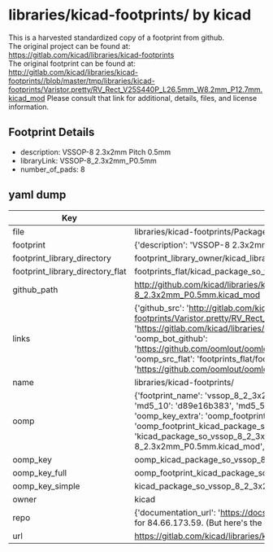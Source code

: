# libraries/kicad-footprints/ by kicad  
This is a harvested standardized copy of a footprint from github.  
The original project can be found at:  
https://gitlab.com/kicad/libraries/kicad-footprints  
The original footprint can be found at:
http://gitlab.com/kicad/libraries/kicad-footprints//blob/master/tmp/libraries/kicad-footprints/Varistor.pretty/RV_Rect_V25S440P_L26.5mm_W8.2mm_P12.7mm.kicad_mod
Please consult that link for additional, details, files, and license information.  
## Footprint Details
* description: VSSOP-8 2.3x2mm Pitch 0.5mm  
* libraryLink: VSSOP-8_2.3x2mm_P0.5mm  
* number_of_pads: 8  
## yaml dump  
| Key | Value |  
| --- | --- |  
| file | libraries/kicad-footprints/Package_SO.pretty/VSSOP-8_2.3x2mm_P0.5mm.kicad_mod |  
| footprint | {'description': 'VSSOP-8 2.3x2mm Pitch 0.5mm', 'libraryLink': 'VSSOP-8_2.3x2mm_P0.5mm', 'number_of_pads': 8} |  
| footprint_library_directory | footprint_library_owner/kicad_libraries/kicad-footprints/ |  
| footprint_library_directory_flat | footprints_flat/kicad_package_so_vssop_8_2_3x2mm_p0_5mm/working |  
| github_path | http://github.com/kicad/libraries/kicad-footprints//blob/master/tmp/libraries/kicad-footprints/Package_SO.pretty/VSSOP-8_2.3x2mm_P0.5mm.kicad_mod |  
| links | {'github_src': 'http://gitlab.com/kicad/libraries/kicad-footprints//blob/master/tmp/libraries/kicad-footprints/Varistor.pretty/RV_Rect_V25S440P_L26.5mm_W8.2mm_P12.7mm.kicad_mod', 'github_src_repo': 'https://gitlab.com/kicad/libraries/kicad-footprints', 'oomp_bot': 'footprints/kicad_package_so_vssop_8_2_3x2mm_p0_5mm/working', 'oomp_bot_github': 'https://github.com/oomlout/oomlout_oomp_footprint_bot/tree/main/footprints/kicad_package_so_vssop_8_2_3x2mm_p0_5mm/working', 'oomp_src_flat': 'footprints_flat/footprints_flat/kicad_package_so_vssop_8_2_3x2mm_p0_5mm/working', 'oomp_src_flat_github': 'https://github.com/oomlout/oomlout_oomp_footprint_src/tree/main/footprints_flat/kicad_package_so_vssop_8_2_3x2mm_p0_5mm/working'} |  
| name | libraries/kicad-footprints/ |  
| oomp | {'footprint_name': 'vssop_8_2_3x2mm_p0_5mm', 'library_name': 'package_so', 'md5': 'd89e16b3838d961a1e6d2773d8d8ab1b', 'md5_10': 'd89e16b383', 'md5_5': 'd89e1', 'md5_6': 'd89e16', 'oomp_key': 'oomp_kicad_package_so_vssop_8_2_3x2mm_p0_5mm', 'oomp_key_extra': 'oomp_footprint_kicad_package_so_vssop_8_2_3x2mm_p0_5mm', 'oomp_key_full': 'oomp_footprint_kicad_package_so_vssop_8_2_3x2mm_p0_5mm_d89e16', 'oomp_key_simple': 'kicad_package_so_vssop_8_2_3x2mm_p0_5mm', 'original_filename': 'libraries/kicad-footprints/Package_SO.pretty/VSSOP-8_2.3x2mm_P0.5mm.kicad_mod', 'owner_name': 'kicad'} |  
| oomp_key | oomp_kicad_package_so_vssop_8_2_3x2mm_p0_5mm |  
| oomp_key_full | oomp_footprint_kicad_package_so_vssop_8_2_3x2mm_p0_5mm |  
| oomp_key_simple | kicad_package_so_vssop_8_2_3x2mm_p0_5mm |  
| owner | kicad |  
| repo | {'documentation_url': 'https://docs.github.com/rest/overview/resources-in-the-rest-api#rate-limiting', 'message': "API rate limit exceeded for 84.66.173.59. (But here's the good news: Authenticated requests get a higher rate limit. Check out the documentation for more details.)"} |  
| url | https://gitlab.com/kicad/libraries/kicad-footprints |  

